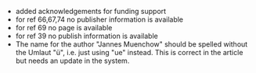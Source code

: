 - added acknowledgements for funding support
- for ref 66,67,74 no publisher information is available
- for ref 69 no page is available
- for ref 39 no publish information is available
- The name for the author "Jannes Muenchow" should be spelled without the Umlaut "ü", i.e. just using "ue" instead. This is correct in the article but needs an update in the system.

